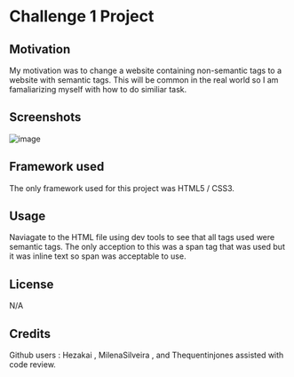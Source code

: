 # Challenge 1 Project 

## Motivation

My motivation was to change a website containing non-semantic tags to a website with semantic tags. This will
be common in the real world so I am famaliarizing myself with how to do similiar task.

## Screenshots

![image](https://user-images.githubusercontent.com/50425416/207959163-894f1f82-3fe0-4c05-b0e1-4eb7393427cc.png)

## Framework used

The only framework used for this project was HTML5 / CSS3.

## Usage

Naviagate to the HTML file using dev tools to see that all tags used were semantic tags. The only acception to this
was a span tag that was used but it was inline text so span was acceptable to use. 

## License

N/A

## Credits

Github users : Hezakai , MilenaSilveira , and Thequentinjones assisted with code review.
